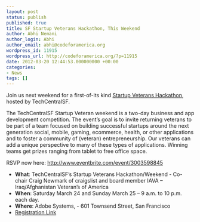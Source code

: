 ```yaml
---
layout: post
status: publish
published: true
title: SF Startup Veterans Hackathon, This Weekend
author: Abhi Nemani
author_login: Abhi
author_email: abhi@codeforamerica.org
wordpress_id: 11915
wordpress_url: http://codeforamerica.org/?p=11915
date: 2012-03-20 12:44:53.000000000 +00:00
categories:
- News
tags: []
---
```

Join us next weekend for a first-of-its kind <a href="http://www.techcentralsf.com/startup-veterans/">Startup Veterans Hackathon</a>, hosted by TechCentralSF.

The TechCentralSF Startup Veteran weekend is a two-day business and app development competition. The event’s goal is to invite returning veterans to be part of a team focused on building successful startups around the next generation social, mobile, gaming, ecommerce, health, or other applications and to foster a community of (veteran) entrepreneurship. Our veterans can add a unique perspective to many of these types of applications. Winning teams get prizes ranging from tablet to free office space.

RSVP now here: <a href="http://www.eventbrite.com/event/3003598845">http://www.eventbrite.com/event/3003598845</a>
<ul>
	<li><strong>What</strong>: TechCentralSF’s Startup Veterans Hackathon/Weekend - Co-chair Craig Newmark of craigslist and board member IAVA – Iraq/Afghanistan Veteran’s of America</li>
	<li><strong>When</strong>: Saturday March 24 and Sunday March 25 – 9 a.m. to 10 p.m. each day.</li>
	<li><strong>Where</strong>: Adobe Systems, - 601 Townsend Street, San Francisco</li>
	<li><a href="http://www.eventbrite.com/event/3003598845">Registration Link</a></li>
</ul>
